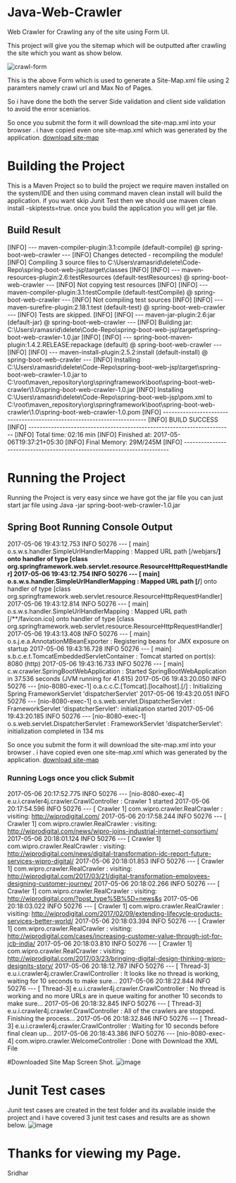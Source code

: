 # Java-Web-Crawler
Web Crawler for Crawling any of the site using Form UI.

This project will give you the sitemap which will be outputted after crawling the site which you want as show below.

![crawl-form](https://cloud.githubusercontent.com/assets/28155035/25773209/24eaf0d4-3297-11e7-952b-d3f3030a5d35.png)

This is the above Form which is used to generate a Site-Map.xml file using 2 paramters namely crawl url and Max No of Pages.

So i have done the both the server Side validation and client side validation to avoid the error sceniarios.

So once you submit the form it will download the site-map.xml into your browser . i have copied even one site-map.xml which was generated by the application.
<a href="https://raw.githubusercontent.com/SridharSharmaRamamurthy/Java-Web-Crawler/master/site-map.xml" >download site-map</a>

# Building the Project
This is a Maven Project so to build the project we require maven installed on the system/IDE and then using command maven clean install will build the application.
if you want skip Junit Test then we should use maven clean install -skiptests=true. once you build the application you will get jar file. 

## Build Result
[INFO] --- maven-compiler-plugin:3.1:compile (default-compile) @ spring-boot-web-crawler ---
[INFO] Changes detected - recompiling the module!
[INFO] Compiling 3 source files to C:\Users\ramasrid\delete\Code-Repo\spring-boot-web-jsp\target\classes
[INFO] 
[INFO] --- maven-resources-plugin:2.6:testResources (default-testResources) @ spring-boot-web-crawler ---
[INFO] Not copying test resources
[INFO] 
[INFO] --- maven-compiler-plugin:3.1:testCompile (default-testCompile) @ spring-boot-web-crawler ---
[INFO] Not compiling test sources
[INFO] 
[INFO] --- maven-surefire-plugin:2.18.1:test (default-test) @ spring-boot-web-crawler ---
[INFO] Tests are skipped.
[INFO] 
[INFO] --- maven-jar-plugin:2.6:jar (default-jar) @ spring-boot-web-crawler ---
[INFO] Building jar: C:\Users\ramasrid\delete\Code-Repo\spring-boot-web-jsp\target\spring-boot-web-crawler-1.0.jar
[INFO] 
[INFO] --- spring-boot-maven-plugin:1.4.2.RELEASE:repackage (default) @ spring-boot-web-crawler ---
[INFO] 
[INFO] --- maven-install-plugin:2.5.2:install (default-install) @ spring-boot-web-crawler ---
[INFO] Installing C:\Users\ramasrid\delete\Code-Repo\spring-boot-web-jsp\target\spring-boot-web-crawler-1.0.jar to C:\root\maven_repository\org\springframework\boot\spring-boot-web-crawler\1.0\spring-boot-web-crawler-1.0.jar
[INFO] Installing C:\Users\ramasrid\delete\Code-Repo\spring-boot-web-jsp\pom.xml to C:\root\maven_repository\org\springframework\boot\spring-boot-web-crawler\1.0\spring-boot-web-crawler-1.0.pom
[INFO] ------------------------------------------------------------------------
[INFO] BUILD SUCCESS
[INFO] ------------------------------------------------------------------------
[INFO] Total time: 02:16 min
[INFO] Finished at: 2017-05-06T19:37:21+05:30
[INFO] Final Memory: 29M/245M
[INFO] ------------------------------------------------------------------------

# Running the Project
Running the Project is very easy since we have got the jar file you can just start jar file using Java -jar spring-boot-web-crawler-1.0.jar

## Spring Boot Running Console Output
2017-05-06 19:43:12.753  INFO 50276 --- [           main] o.s.w.s.handler.SimpleUrlHandlerMapping  : Mapped URL path [/webjars/**] onto handler of type [class org.springframework.web.servlet.resource.ResourceHttpRequestHandler]
2017-05-06 19:43:12.754  INFO 50276 --- [           main] o.s.w.s.handler.SimpleUrlHandlerMapping  : Mapped URL path [/**] onto handler of type [class org.springframework.web.servlet.resource.ResourceHttpRequestHandler]
2017-05-06 19:43:12.814  INFO 50276 --- [           main] o.s.w.s.handler.SimpleUrlHandlerMapping  : Mapped URL path [/**/favicon.ico] onto handler of type [class org.springframework.web.servlet.resource.ResourceHttpRequestHandler]
2017-05-06 19:43:13.408  INFO 50276 --- [           main] o.s.j.e.a.AnnotationMBeanExporter        : Registering beans for JMX exposure on startup
2017-05-06 19:43:16.728  INFO 50276 --- [           main] s.b.c.e.t.TomcatEmbeddedServletContainer : Tomcat started on port(s): 8080 (http)
2017-05-06 19:43:16.733  INFO 50276 --- [           main] c.w.crawler.SpringBootWebApplication     : Started SpringBootWebApplication in 37.536 seconds (JVM running for 41.615)
2017-05-06 19:43:20.050  INFO 50276 --- [nio-8080-exec-1] o.a.c.c.C.[Tomcat].[localhost].[/]       : Initializing Spring FrameworkServlet 'dispatcherServlet'
2017-05-06 19:43:20.051  INFO 50276 --- [nio-8080-exec-1] o.s.web.servlet.DispatcherServlet        : FrameworkServlet 'dispatcherServlet': initialization started
2017-05-06 19:43:20.185  INFO 50276 --- [nio-8080-exec-1] o.s.web.servlet.DispatcherServlet        : FrameworkServlet 'dispatcherServlet': initialization completed in 134 ms


So once you submit the form it will download the site-map.xml into your browser . i have copied even one site-map.xml which was generated by the application.
<a href="https://raw.githubusercontent.com/SridharSharmaRamamurthy/Java-Web-Crawler/master/site-map.xml" >download site-map</a>

### Running Logs once you click Submit
2017-05-06 20:17:52.775  INFO 50276 --- [nio-8080-exec-4] e.u.i.crawler4j.crawler.CrawlController  : Crawler 1 started
2017-05-06 20:17:54.596  INFO 50276 --- [      Crawler 1] com.wipro.crawler.RealCrawler            : visiting: http://wiprodigital.com/
2017-05-06 20:17:58.244  INFO 50276 --- [      Crawler 1] com.wipro.crawler.RealCrawler            : visiting: http://wiprodigital.com/news/wipro-joins-industrial-internet-consortium/
2017-05-06 20:18:01.124  INFO 50276 --- [      Crawler 1] com.wipro.crawler.RealCrawler            : visiting: http://wiprodigital.com/news/digital-transformation-idc-report-future-services-wipro-digital/
2017-05-06 20:18:01.853  INFO 50276 --- [      Crawler 1] com.wipro.crawler.RealCrawler            : visiting: http://wiprodigital.com/2017/03/21/digital-transformation-employees-designing-customer-journey/
2017-05-06 20:18:02.266  INFO 50276 --- [      Crawler 1] com.wipro.crawler.RealCrawler            : visiting: http://wiprodigital.com/?post_type%5B%5D=news&s
2017-05-06 20:18:03.022  INFO 50276 --- [      Crawler 1] com.wipro.crawler.RealCrawler            : visiting: http://wiprodigital.com/2017/02/09/extending-lifecycle-products-services-better-world/
2017-05-06 20:18:03.394  INFO 50276 --- [      Crawler 1] com.wipro.crawler.RealCrawler            : visiting: http://wiprodigital.com/cases/increasing-customer-value-through-iot-for-jcb-india/
2017-05-06 20:18:03.810  INFO 50276 --- [      Crawler 1] com.wipro.crawler.RealCrawler            : visiting: http://wiprodigital.com/2017/03/23/bringing-digital-design-thinking-wipro-designits-story/
2017-05-06 20:18:12.787  INFO 50276 --- [       Thread-3] e.u.i.crawler4j.crawler.CrawlController  : It looks like no thread is working, waiting for 10 seconds to make sure...
2017-05-06 20:18:22.844  INFO 50276 --- [       Thread-3] e.u.i.crawler4j.crawler.CrawlController  : No thread is working and no more URLs are in queue waiting for another 10 seconds to make sure...
2017-05-06 20:18:32.845  INFO 50276 --- [       Thread-3] e.u.i.crawler4j.crawler.CrawlController  : All of the crawlers are stopped. Finishing the process...
2017-05-06 20:18:32.846  INFO 50276 --- [       Thread-3] e.u.i.crawler4j.crawler.CrawlController  : Waiting for 10 seconds before final clean up...
2017-05-06 20:18:43.386  INFO 50276 --- [nio-8080-exec-4] com.wipro.crawler.WelcomeController      : Done with Download the XML File

#Downloaded Site Map Screen Shot.
![image](https://cloud.githubusercontent.com/assets/28155035/25773345/87f41898-3299-11e7-8c4f-19c861548ec0.png)

# Junit Test cases
Junit test cases are created in the test folder and its available inside the project and i have covered 3 junit test cases and results are as shown below.
![image](https://cloud.githubusercontent.com/assets/28155035/25773257/6ec83c1a-3298-11e7-9e6d-50a03f514d19.png)

# Thanks for viewing my Page.
Sridhar
